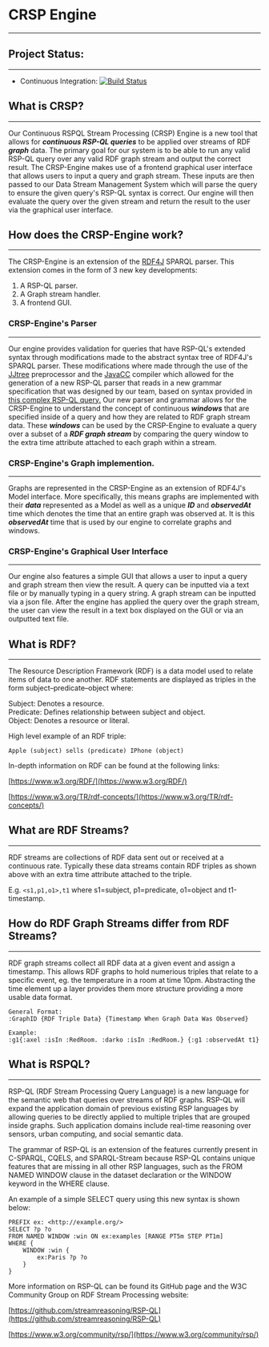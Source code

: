 # CRSP Engine
---

## Project Status:
---
* Continuous Integration: [![Build Status](https://travis-ci.org/FraserBrown/CRSP-Engine.svg?branch=master)](https://travis-ci.org/FraserBrown/CRSP-Engine)

## What is CRSP?
---

Our Continuous RSPQL Stream Processing (CRSP) Engine is a new tool that allows for ***continuous RSP-QL queries*** to be applied over streams of RDF ***graph*** data. 
The primary goal for our system is to be able to run any valid RSP-QL query over any valid RDF graph stream and output the correct result. 
The CRSP-Engine makes use of a frontend graphical user interface that allows users to input a query and graph stream. 
These inputs are then passed to our Data Stream Management System which will parse the query to ensure the given query's RSP-QL syntax is correct. 
Our engine will then evaluate the query over the given stream and return the result to the user via the graphical user interface.

## How does the CRSP-Engine work?
---

The CRSP-Engine is an extension of the [RDF4J](http://rdf4j.org/) SPARQL parser. 
This extension comes in the form of 3 new key developments:
1. A RSP-QL parser.
2. A Graph stream handler.
3. A frontend GUI.

### CRSP-Engine's Parser
---

Our engine provides validation for queries that have RSP-QL's extended syntax through modifications made to the abstract syntax tree of RDF4J's SPARQL parser. 
These modifications where made through the use of the [JJtree](https://javacc.org/jjtree) preprocessor and the [JavaCC](https://javacc.org/) compiler which allowed for the generation of a new RSP-QL parser that reads in a new grammar specification that was designed by our team, based on syntax provided in [this complex RSP-QL query.](https://github.com/streamreasoning/RSP-QL/blob/gh-pages/Example_of_RSP-QL_query.md)
Our new parser and grammar allows for the CRSP-Engine to understand the concept of continuous ***windows*** that are specified inside of a query and how they are related to RDF graph stream data. 
These ***windows*** can be used by the CRSP-Engine to evaluate a query over a subset of a ***RDF graph stream*** by comparing the query window to the extra time attribute attached to each graph within a stream. 

### CRSP-Engine's Graph implemention.
---

Graphs are represented in the CRSP-Engine as an extension of RDF4J's Model interface.
More specifically, this means graphs are implemented with their ***data*** represented as a Model as well as a unique ***ID*** and ***observedAt*** time which denotes the time that an entire graph was observed at.
It is this ***observedAt*** time that is used by our engine to correlate graphs and windows.

### CRSP-Engine's Graphical User Interface
---

Our engine also features a simple GUI that allows a user to input a query and graph stream then view the result. A query can be inputted via a text file or by manually typing in a query string. A graph stream can be inputted via a json file. After the engine has applied the query over the graph stream, the user can view the result in a text box displayed on the GUI or via an outputted text file.

## What is RDF?
---

The Resource Description Framework (RDF) is a data model used to relate items of data to one another. RDF statements are displayed as triples in the form subject–predicate–object where:

Subject: Denotes a resource.  
Predicate: Defines relationship between subject and object.  
Object: Denotes a resource or literal.  

High level example of an RDF triple:

```
Apple (subject) sells (predicate) IPhone (object)
```

In-depth information on RDF can be found at the following links:

[https://www.w3.org/RDF/](https://www.w3.org/RDF/)

[https://www.w3.org/TR/rdf-concepts/](https://www.w3.org/TR/rdf-concepts/)

## What are RDF Streams?
---

RDF streams are collections of RDF data sent out or received at a continuous rate. Typically these data streams contain RDF triples as shown above with an extra time attribute attached to the triple.

E.g. `<s1,p1,o1>,t1` where s1=subject, p1=predicate, o1=object and t1-timestamp.

## How do RDF Graph Streams differ from RDF Streams?
---

RDF graph streams collect all RDF data at a given event and assign a timestamp. 
This allows RDF graphs to hold numerious triples that relate to a specific event, eg. the temperature in a room at time 10pm. 
Abstracting the time element up a layer provides them more structure providing a more usable data format.

```
General Format: 
:GraphID {RDF Triple Data} {Timestamp When Graph Data Was Observed}

Example:
:g1{:axel :isIn :RedRoom. :darko :isIn :RedRoom.} {:g1 :observedAt t1}
```

## What is RSPQL?
---

RSP-QL (RDF Stream Processing Query Language) is a new language for the semantic web that queries over streams of RDF graphs. RSP-QL will expand the application domain of previous existing RSP languages by allowing queries to be directly applied to multiple triples that are grouped inside graphs. Such application domains include real-time reasoning over sensors, urban computing, and social semantic data.

The grammar of RSP-QL is an extension of the features currently present in C-SPARQL, CQELS, and SPARQL-Stream because RSP-QL contains unique features that are missing in all other RSP languages, such as the FROM NAMED WINDOW clause in the dataset declaration or the WINDOW keyword in the WHERE clause.

An example of a simple SELECT query using this new syntax is shown below:

```
PREFIX ex: <http://example.org/> 
SELECT ?p ?o
FROM NAMED WINDOW :win ON ex:examples [RANGE PT5m STEP PT1m]
WHERE { 
	WINDOW :win { 
		ex:Paris ?p ?o
	}
}
```

More information on RSP-QL can be found its GitHub page and the W3C Community Group on RDF Stream Processing website:

[https://github.com/streamreasoning/RSP-QL](https://github.com/streamreasoning/RSP-QL)

[https://www.w3.org/community/rsp/](https://www.w3.org/community/rsp/)
